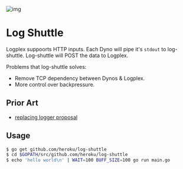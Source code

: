 ![img](http://f.cl.ly/items/3o1i1M3i250F1j0Y3r2O/Space-shuttle-Endeavour-008.jpeg)

# Log Shuttle

Logplex suppoorts HTTP inputs. Each Dyno will pipe it's `stdout` to log-shuttle. Log-shuttle will POST the data to Logplex. 

Problems that log-shuttle solves:

* Remove TCP dependency between Dynos & Logplex.
* More control over backpressure.

## Prior Art

* [replacing logger proposal](https://github.com/heroku/runtime-docs/blob/master/replacing-logger-proposal.md)

## Usage

```bash
$ go get github.com/heroku/log-shuttle
$ cd $GOPATH/src/github.com/heroku/log-shuttle
$ echo 'hello world\n' | WAIT=100 BUFF_SIZE=100 go run main.go
```
